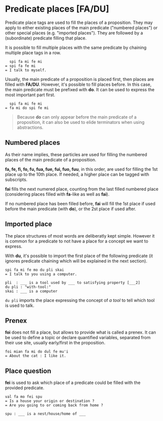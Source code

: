 # Predicate places [FA/DU]

Predicate place tags are used to fill the places of a proposition.
They may apply to either existing places of the main predicate ("numbered places") or other special places (e.g. "imported places").
They are followed by a (subordinate) predicate filling that place.

It is possible to fill multiple places with the same predicate by chaining multiple place tags in a row.

```ebb
  spi fa mi fe mi
= spi fa fe mi
= I talk to myself.
```

Usually, the main predicate of a proposition is placed first, then places are
filled with **FA/DU**. However, it's possible to fill places before. In this
case, the main predicate must be prefixed with **do**. It can be used to express
the most important part first.

```
  spi fa mi fe mi
= fa mi do spi fe mi
```

> Because **do** can only appear before the main predicate of a proposition, it
> can also be used to elide terminators when using abstractions.

## Numbered places

As their name implies, these particles are used for filling the numbered places of the
main predicate of a proposition.

**fa, fe, fi, fo, fu, fua, fue, fui, fuo, fuu**, in this order, are used for filling the 1st place up to
the 10th place. If needed, a higher place can be tagged with subscripts.

**fai** fills the next numered place, counting from the last filled
numbered place (considering places filled with **fa**-like as well as **fai**).

If no numbered place has been filled before, **fai** will fill the 1st place if
used before the main predicate (with **do**), or the 2st place if used after.

## Imported place

The place structures of most words are deliberatly kept simple. However it is
common for a predicate to not have a place for a concept we want to express.

With **du**, it's possible to import the first place of the following predicate
(it ignores predicate chaining which will be explained in the next section).

```ebb
spi fa mi fe mo du pli skai
= I talk to you using a computer.

pli  : ___ is a tool used by ___ to satisfying property [___2]
du pli : "with-tool:"
skai : ___ is a computer
```

`du pli` imports the place expressing the concept of *a tool* to tell which tool
is used to talk.

## Prenex

**foi** does not fill a place, but allows to provide what is called a prenex. It can
be used to define a topic or declare quantified variables, separated from their
use site, usually early/first in the proposition.

```ebb
foi mian fa mi do dul fe mu'i
= About the cat : I like it.
```

## Place question

**fei** is used to ask which place of a predicate could be filled with the provided
predicate.

```ebb
val fa mo fei spu
= Is a house your origin or destination ?
= Are you going to or coming back from home ?

spu : ___ is a nest/house/home of ___
```

